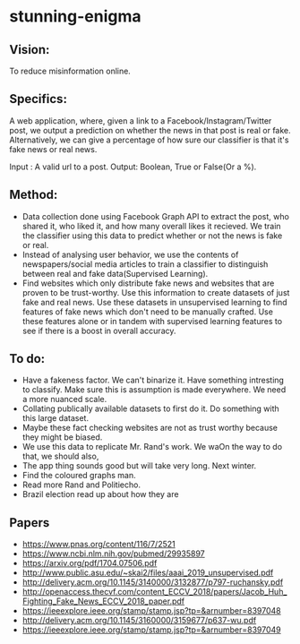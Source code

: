 # stunning-enigma

## Vision:

To reduce misinformation online.

## Specifics:

A web application, where, given a link to a Facebook/Instagram/Twitter post, we output a prediction on whether the news in that post is real or fake. Alternatively, we can give a percentage of how sure our classifier is that it's fake news or real news.

Input : A valid url to a post.
Output: Boolean, True or False(Or a %).

## Method:

- Data collection done using Facebook Graph API to extract the post, who shared it, who liked it, and how many overall likes it recieved. We train the classifier using this data to predict whether or not the news is fake or real.
- Instead of analysing user behavior, we use the contents of newspapers/social media articles to train a classifier to distinguish between real and fake data(Supervised Learning).
- Find websites which only distribute fake news and websites that are proven to be trust-worthy. Use this information to create datasets of just fake and real news. Use these datasets in unsupervised learning to find features of fake news which don't need to be manually crafted. Use these features alone or in tandem with supervised learning features to see if there is a boost in overall accuracy.

## To do:

- Have a fakeness factor. We can't binarize it. Have something intresting to classify. Make sure this is assumption is made everywhere. We need a more nuanced scale.
- Collating publically available datasets to first do it. Do something with this large dataset.
- Maybe these fact checking websites are not as trust worthy because they might be biased.
- We use this data to replicate Mr. Rand's work. We waOn the way to do that, we should also, 
- The app thing sounds good but will take very long. Next winter.
- Find the coloured graphs man.
- Read more Rand and Politiecho.
- Brazil election read up about how they are


## Papers
- https://www.pnas.org/content/116/7/2521
- https://www.ncbi.nlm.nih.gov/pubmed/29935897
- https://arxiv.org/pdf/1704.07506.pdf
- http://www.public.asu.edu/~skai2/files/aaai_2019_unsupervised.pdf
- http://delivery.acm.org/10.1145/3140000/3132877/p797-ruchansky.pdf
- http://openaccess.thecvf.com/content_ECCV_2018/papers/Jacob_Huh_Fighting_Fake_News_ECCV_2018_paper.pdf
- https://ieeexplore.ieee.org/stamp/stamp.jsp?tp=&arnumber=8397048
- http://delivery.acm.org/10.1145/3160000/3159677/p637-wu.pdf
- https://ieeexplore.ieee.org/stamp/stamp.jsp?tp=&arnumber=8397049
